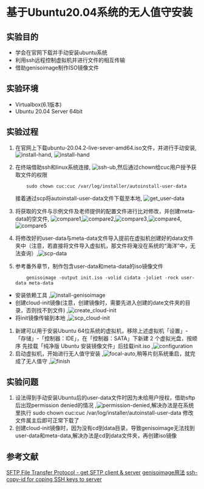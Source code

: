 # 基于Ubuntu20.04系统的无人值守安装

## 实验目的
* 学会在官网下载并手动安装ubuntu系统
* 利用ssh远程控制虚拟机并进行文件的相互传输
* 借助genisoimage制作ISO镜像文件

## 实验环境
* Virtualbox(6.1版本)
* Ubuntu 20.04 Server 64bit

## 实验过程
1. 在官网上下载ubuntu-20.04.2-live-sever-amd64.iso文件，并进行手动安装, ![install-hand](./img/install-hand1.png), ![install-hand](./img/install-hand2.png)
2. 在终端借助ssh和linux系统连接, ![ssh-ub](./img/ssh-ub.png),然后通过chown给cuc用户授予获取文件的权限
   
   ```
       sudo chown cuc:cuc /var/log/installer/autoinstall-user-data
   ```
   接着通过scp将autoinstall-user-data文件下载至本地, ![get_user-data](./img/get_user-data.png)
3. 将获取的文件与示例文件及老师提供的配置文件进行比对修改，并创建meta-data的空文件, ![compare1](./img/compare1.png),![compare2](./img/compare2.png),![compare3](./img/compare3.png),![compare4](./img/compare4.png),![compare5](./img/compare5.png)
4. 将修改好的user-data与meta-data文件导入提前在虚拟机创建好的data文件夹中（注意，若直接将文件导入虚拟机，那文件将淹没在系统的“海洋”中，无法查询）,![scp-data](./img/scp-data.png)
5. 参考番外章节，制作包含user-data和meta-data的iso镜像文件
   ```
       genisoimage -output init.iso -volid cidata -joliet -rock user-data meta-data
   ```
* 安装依赖工具 ,![install-genisoimage](./img/install-genisoimage.png)
* 创建cloud-init镜像(注意，创建镜像时，需要先进入创建的date文件夹的目录，否则找不到文件) ,![create_cloud-init](./img/creat_cloud-init.png)
* 将init镜像传输到本地 ,![scp_cloud-init](./img/scp_cloud-init.png)
1. 新建可以用于安装Ubuntu 64位系统的虚拟机，移除上述虚拟机「设置」-「存储」-「控制器：IDE」，在「控制器：SATA」下新建 2 个虚拟光盘，按顺序 先挂载「纯净版 Ubuntu 安装镜像文件」后挂载init.iso ,![configuration](./img/configuration.png)
2. 启动虚拟机，开始进行无人值守安装 ,![focal-auto](./img/focal-auto.png),稍等片刻系统重启，就完成了无人值守 ,![finish](./img/finish.png)

## 实验问题
1. 设法得到手动安装Ubuntu后的user-data文件时因为未给用户授权，借助sftp后出现permission denied的情况 ,![permission-denied](./img/permission-denied.png),解决办法是在系统里执行 sudo chown cuc:cuc /var/log/installer/autoinstall-user-data 修改文件属主后即可正常下载了
2. 创建cloud-init镜像时，因为没有cd到data目录，导致genisoimage无法找到user-data和meta-data,解决办法是cd到data文件夹，再创建iso镜像

## 参考文献
   <a href="https://www.ssh.com/ssh/sftp/" target="_blank">SFTP File Transfer Protocol - get SFTP client & server</a>
   <a href="https://wiki.debian.org/genisoimage" target="_blank"> genisoimage用法</a>
   <a href="https://www.ssh.com/ssh/copy-id"> ssh-copy-id for coping SSH keys to server</a>
 
